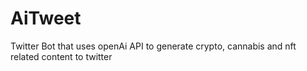 # AiTweet
Twitter Bot that uses openAi API to generate crypto, cannabis and nft related content to twitter
